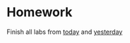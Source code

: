 # Homework

Finish all labs from [today](../student_labs/) and [yesterday](../../day2/student_labs/)
